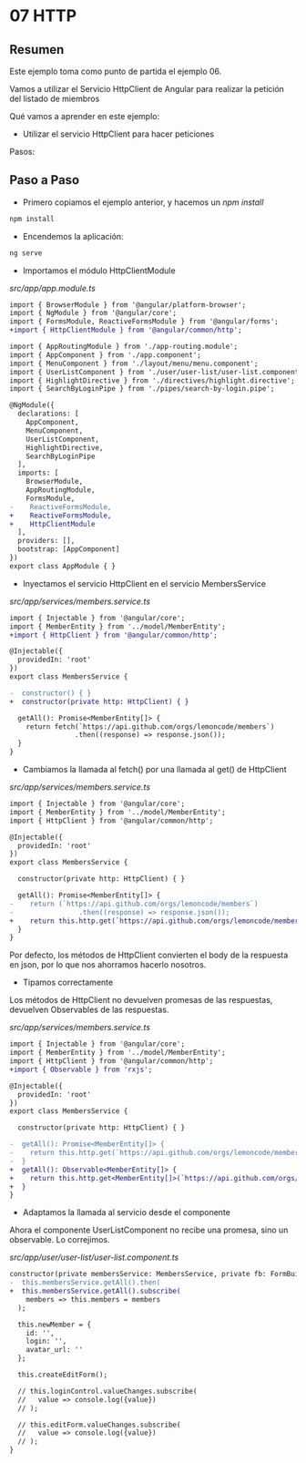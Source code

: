 # 07 HTTP

## Resumen

Este ejemplo toma como punto de partida el ejemplo 06.

Vamos a utilizar el Servicio HttpClient de Angular para realizar la petición del listado de miembros

Qué vamos a aprender en este ejemplo:

- Utilizar el servicio HttpClient para hacer peticiones

Pasos:

## Paso a Paso

- Primero copiamos el ejemplo anterior, y hacemos un _npm install_

```bash
npm install
```

- Encendemos la aplicación:

```bash
ng serve
```

- Importamos el módulo HttpClientModule

_src/app/app.module.ts_

```diff
import { BrowserModule } from '@angular/platform-browser';
import { NgModule } from '@angular/core';
import { FormsModule, ReactiveFormsModule } from '@angular/forms';
+import { HttpClientModule } from '@angular/common/http';

import { AppRoutingModule } from './app-routing.module';
import { AppComponent } from './app.component';
import { MenuComponent } from './layout/menu/menu.component';
import { UserListComponent } from './user/user-list/user-list.component';
import { HighlightDirective } from './directives/highlight.directive';
import { SearchByLoginPipe } from './pipes/search-by-login.pipe';

@NgModule({
  declarations: [
    AppComponent,
    MenuComponent,
    UserListComponent,
    HighlightDirective,
    SearchByLoginPipe
  ],
  imports: [
    BrowserModule,
    AppRoutingModule,
    FormsModule,
-    ReactiveFormsModule,
+    ReactiveFormsModule,
+    HttpClientModule
  ],
  providers: [],
  bootstrap: [AppComponent]
})
export class AppModule { }
```

- Inyectamos el servicio HttpClient en el servicio MembersService

_src/app/services/members.service.ts_

```diff
import { Injectable } from '@angular/core';
import { MemberEntity } from '../model/MemberEntity';
+import { HttpClient } from '@angular/common/http';

@Injectable({
  providedIn: 'root'
})
export class MembersService {

-  constructor() { }
+  constructor(private http: HttpClient) { }

  getAll(): Promise<MemberEntity[]> {
    return fetch(`https://api.github.com/orgs/lemoncode/members`)
                .then((response) => response.json());
  }
}
```

- Cambiamos la llamada al fetch() por una llamada al get() de HttpClient

_src/app/services/members.service.ts_

```diff
import { Injectable } from '@angular/core';
import { MemberEntity } from '../model/MemberEntity';
import { HttpClient } from '@angular/common/http';

@Injectable({
  providedIn: 'root'
})
export class MembersService {

  constructor(private http: HttpClient) { }

  getAll(): Promise<MemberEntity[]> {
-    return (`https://api.github.com/orgs/lemoncode/members`)
-                .then((response) => response.json());
+    return this.http.get(`https://api.github.com/orgs/lemoncode/members`);
  }
}
```

Por defecto, los métodos de HttpClient convierten el body de la respuesta en json, por lo que nos ahorramos hacerlo nosotros.

- Tipamos correctamente

Los métodos de HttpClient no devuelven promesas de las respuestas, devuelven Observables de las respuestas. 

_src/app/services/members.service.ts_

```diff
import { Injectable } from '@angular/core';
import { MemberEntity } from '../model/MemberEntity';
import { HttpClient } from '@angular/common/http';
+import { Observable } from 'rxjs';

@Injectable({
  providedIn: 'root'
})
export class MembersService {

  constructor(private http: HttpClient) { }

-  getAll(): Promise<MemberEntity[]> {
-    return this.http.get(`https://api.github.com/orgs/lemoncode/members`);
-  }
+  getAll(): Observable<MemberEntity[]> {
+    return this.http.get<MemberEntity[]>(`https://api.github.com/orgs/lemoncode/members`);
+  }
}
```

- Adaptamos la llamada al servicio desde el componente 

Ahora el componente UserListComponent no recibe una promesa, sino un observable. Lo correjimos.

_src/app/user/user-list/user-list.component.ts_

```diff
constructor(private membersService: MembersService, private fb: FormBuilder) {
-  this.membersService.getAll().then(
+  this.membersService.getAll().subscribe(
    members => this.members = members
  );

  this.newMember = {
    id: '',
    login: '',
    avatar_url: ''
  };

  this.createEditForm();

  // this.loginControl.valueChanges.subscribe(
  //   value => console.log({value})
  // );

  // this.editForm.valueChanges.subscribe(
  //   value => console.log({value})
  // );
}
```
